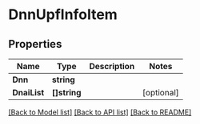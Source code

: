 # DnnUpfInfoItem

## Properties
Name | Type | Description | Notes
------------ | ------------- | ------------- | -------------
**Dnn** | **string** |  | 
**DnaiList** | **[]string** |  | [optional] 

[[Back to Model list]](../README.md#documentation-for-models) [[Back to API list]](../README.md#documentation-for-api-endpoints) [[Back to README]](../README.md)


